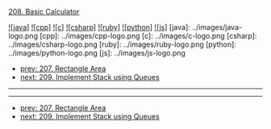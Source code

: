 [208. Basic Calculator](https://leetcode.com/problems/basic-calculator/)

[![java]](../java/208-basic-calculator.md)
[![cpp]](../cpp/208-basic-calculator.md)
[![c]](../c/208-basic-calculator.md)
[![csharp]](../csharp/208-basic-calculator.md)
[![ruby]](../ruby/208-basic-calculator.md)
[![python]](../python/208-basic-calculator.md)
[![js]](../js/208-basic-calculator.md)
[java]: ../images/java-logo.png
[cpp]: ../images/cpp-logo.png
[c]: ../images/c-logo.png
[csharp]: ../images/csharp-logo.png
[ruby]: ../images/ruby-logo.png
[python]: ../images/python-logo.png
[js]: ../images/js-logo.png

- [prev: 207. Rectangle Area](207-rectangle-area.md)
- [next: 209. Implement Stack using Queues](209-implement-stack-using-queues.md)

---


---

- [prev: 207. Rectangle Area](207-rectangle-area.md)
- [next: 209. Implement Stack using Queues](209-implement-stack-using-queues.md)
